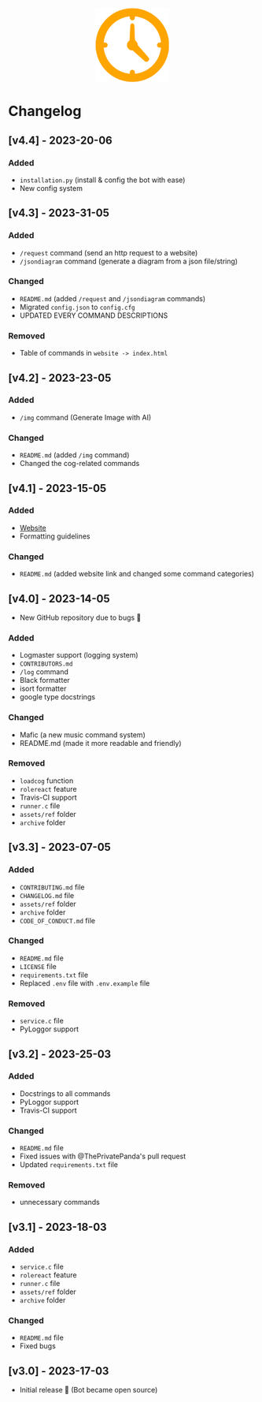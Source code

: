 <div align="center">
  <img src="assets/changelog.png" height="150px">
</div>

# Changelog

## [v4.4] - 2023-20-06
### Added
- `installation.py` (install & config the bot with ease)
- New config system

## [v4.3] - 2023-31-05
### Added
- `/request` command (send an http request to a website)
- `/jsondiagram` command (generate a diagram from a json file/string)

### Changed
- `README.md` (added `/request` and `/jsondiagram` commands)
- Migrated `config.json` to `config.cfg`
- UPDATED EVERY COMMAND DESCRIPTIONS

### Removed
- Table of commands in `website -> index.html`

## [v4.2] - 2023-23-05
### Added
- `/img` command (Generate Image with AI)

### Changed
- `README.md` (added `/img` command)
- Changed the cog-related commands

## [v4.1] - 2023-15-05
### Added
- [Website](https://w1l7dev.github.io/Devbot/)
- Formatting guidelines

### Changed
- `README.md` (added website link and changed some command categories)

## [v4.0] - 2023-14-05
- New GitHub repository due to bugs 🐛

### Added
- Logmaster support (logging system)
- `CONTRIBUTORS.md`
- `/log` command
- Black formatter
- isort formatter
- google type docstrings

### Changed
- Mafic (a new music command system)
- README.md (made it more readable and friendly)

### Removed
- `loadcog` function
- `rolereact` feature
- Travis-CI support
- `runner.c` file
- `assets/ref` folder
- `archive` folder

## [v3.3] - 2023-07-05
### Added
- `CONTRIBUTING.md` file
- `CHANGELOG.md` file
- `assets/ref` folder
- `archive` folder
- `CODE_OF_CONDUCT.md` file

### Changed
- `README.md` file
- `LICENSE` file
- `requirements.txt` file
- Replaced `.env` file with `.env.example` file

### Removed
- `service.c` file
- PyLoggor support

## [v3.2] - 2023-25-03
### Added
- Docstrings to all commands
- PyLoggor support
- Travis-CI support

### Changed
- `README.md` file
- Fixed issues with @ThePrivatePanda's pull request
- Updated `requirements.txt` file

### Removed
- unnecessary commands

## [v3.1] - 2023-18-03
### Added
- `service.c` file
- `rolereact` feature
- `runner.c` file
- `assets/ref` folder
- `archive` folder

### Changed
- `README.md` file
- Fixed bugs

## [v3.0] - 2023-17-03
- Initial release 🎉 (Bot became open source)